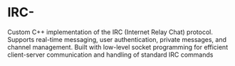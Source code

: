 # IRC-
Custom C++ implementation of the IRC (Internet Relay Chat) protocol. Supports real-time messaging, user authentication, private messages, and channel management. Built with low-level socket programming for efficient client-server communication and handling of standard IRC commands
